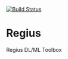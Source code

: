 [![Build Status](https://travis-ci.org/RegiusQuant/regius.png)](https://travis-ci.org/RegiusQuant/regius)

# Regius
Regius DL/ML Toolbox
